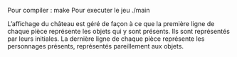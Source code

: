 Pour compiler : make
Pour executer le jeu ./main

L’affichage du château est  géré de façon à ce que la première ligne de chaque pièce représente les objets qui y sont présents. Ils sont représentés par leurs initiales. La dernière ligne de chaque pièce représente les personnages présents, représentés pareillement aux objets.
